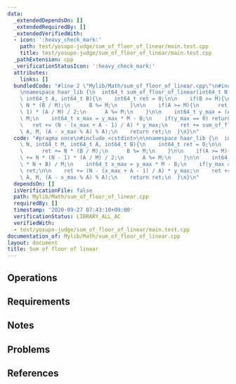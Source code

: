 ```yaml
---
data:
  _extendedDependsOn: []
  _extendedRequiredBy: []
  _extendedVerifiedWith:
  - icon: ':heavy_check_mark:'
    path: test/yosupo-judge/sum_of_floor_of_linear/main.test.cpp
    title: test/yosupo-judge/sum_of_floor_of_linear/main.test.cpp
  _pathExtension: cpp
  _verificationStatusIcon: ':heavy_check_mark:'
  attributes:
    links: []
  bundledCode: "#line 2 \"Mylib/Math/sum_of_floor_of_linear.cpp\"\n#include <cstdint>\n\
    \nnamespace haar_lib {\n  int64_t sum_of_floor_of_linear(int64_t N, int64_t M,\
    \ int64_t A, int64_t B){\n    int64_t ret = 0;\n\n    if(B >= M){\n      ret +=\
    \ N * (B / M);\n      B %= M;\n    }\n\n    if(A >= M){\n      ret += N * (N -\
    \ 1) * (A / M) / 2;\n      A %= M;\n    }\n\n    int64_t y_max = (A * N + B) /\
    \ M;\n    int64_t x_max = y_max * M - B;\n    if(y_max == 0) return ret;\n\n \
    \   ret += (N - (x_max + A - 1) / A) * y_max;\n    ret += sum_of_floor_of_linear(y_max,\
    \ A, M, (A - x_max % A) % A);\n    return ret;\n  }\n}\n"
  code: "#pragma once\n#include <cstdint>\n\nnamespace haar_lib {\n  int64_t sum_of_floor_of_linear(int64_t\
    \ N, int64_t M, int64_t A, int64_t B){\n    int64_t ret = 0;\n\n    if(B >= M){\n\
    \      ret += N * (B / M);\n      B %= M;\n    }\n\n    if(A >= M){\n      ret\
    \ += N * (N - 1) * (A / M) / 2;\n      A %= M;\n    }\n\n    int64_t y_max = (A\
    \ * N + B) / M;\n    int64_t x_max = y_max * M - B;\n    if(y_max == 0) return\
    \ ret;\n\n    ret += (N - (x_max + A - 1) / A) * y_max;\n    ret += sum_of_floor_of_linear(y_max,\
    \ A, M, (A - x_max % A) % A);\n    return ret;\n  }\n}\n"
  dependsOn: []
  isVerificationFile: false
  path: Mylib/Math/sum_of_floor_of_linear.cpp
  requiredBy: []
  timestamp: '2020-09-27 07:43:10+09:00'
  verificationStatus: LIBRARY_ALL_AC
  verifiedWith:
  - test/yosupo-judge/sum_of_floor_of_linear/main.test.cpp
documentation_of: Mylib/Math/sum_of_floor_of_linear.cpp
layout: document
title: Sum of floor of linear
---
```


## Operations

## Requirements

## Notes

## Problems

## References

